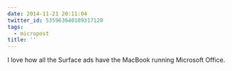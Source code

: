 ```yaml
---
date: 2014-11-21 20:11:04
twitter_id: 535963640189317120
tags:
  - micropost
title: ''
---
```


I love how all the Surface ads have the MacBook running Microsoft Office.
